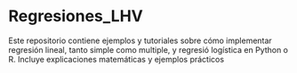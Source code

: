 # Regresiones_LHV
Este repositorio contiene ejemplos y tutoriales sobre cómo implementar regresión lineal, tanto simple como multiple, y regresió logística en Python o R. Incluye explicaciones matemáticas y ejemplos prácticos
